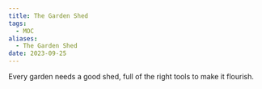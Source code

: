 ```yaml
---
title: The Garden Shed
tags:
  - MOC
aliases:
  - The Garden Shed
date: 2023-09-25
---
```

Every garden needs a good shed, full of the right tools to make it flourish.